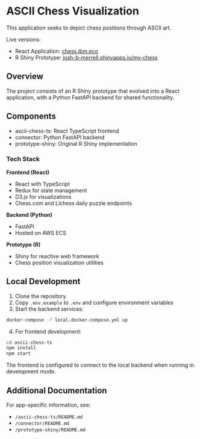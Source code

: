 # ASCII Chess Visualization

This application seeks to depict chess positions through ASCII art.

Live versions:
- React Application: [chess.jbm.eco](https://chess.jbm.eco)
- R Shiny Prototype: [josh-b-merrell.shinyapps.io/my-chess](https://josh-b-merrell.shinyapps.io/my-chess/)

## Overview

The project consists of an R Shiny prototype that evolved into a React application, with a Python FastAPI backend for shared functionality.

## Components

- ascii-chess-ts: React TypeScript frontend
- connector: Python FastAPI backend
- prototype-shiny: Original R Shiny implementation

### Tech Stack

**Frontend (React)**
- React with TypeScript
- Redux for state management
- D3.js for visualizations
- Chess.com and Lichess daily puzzle endpoints

**Backend (Python)**
- FastAPI
- Hosted on AWS ECS

**Prototype (R)**
- Shiny for reactive web framework
- Chess position visualization utilities

## Local Development

1. Clone the repository
2. Copy `.env.example` to `.env` and configure environment variables
3. Start the backend services:
```bash
docker-compose -f local.docker-compose.yml up
```

4. For frontend development:
```bash
cd ascii-chess-ts
npm install
npm start
```
The frontend is configured to connect to the local backend when running in development mode.

## Additional Documentation

For app-specific information, see:
- `/ascii-chess-ts/README.md` 
- `/connector/README.md`
- `/prototype-shiny/README.md`

